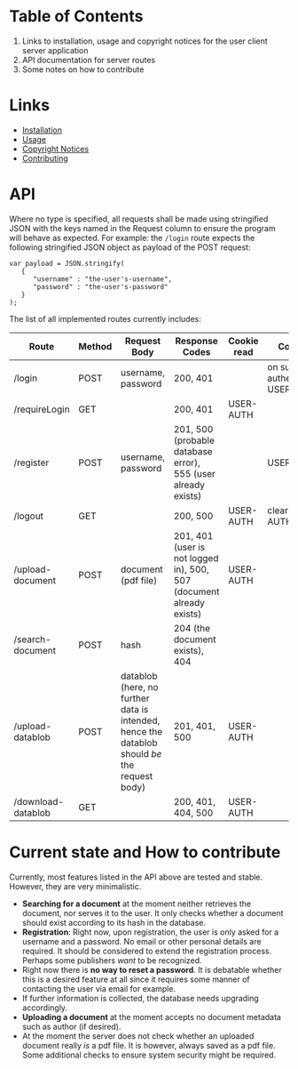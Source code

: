 # Table of Contents
1. Links to installation, usage and copyright notices for the user client server application
2. API documentation for server routes
3. Some notes on how to contribute

# Links
* [ Installation ](Documentation/Installation.md)
* [ Usage ](Documentation/Usage.md)
* [ Copyright Notices ](Documentation/Copyright.md)
* [ Contributing ](Documentation/Contributing.md)
# API
Where no type is specified, all requests shall be made using stringified JSON with the keys named in the Request column to ensure the program will behave as expected.
For example: the `/login` route expects the following stringified JSON object as payload of the POST request:
```
var payload = JSON.stringify(
   {
      "username" : "the-user's-username",
      "password" : "the-user's-password"
   }
);
```
The list of all implemented routes currently includes:

Route | Method | Request Body | Response Codes | Cookie read | Cookie set 
--- | --- | --- | --- | --- | ---
/login | POST | username, password | 200, 401 | | on successful authentification: USER-AUTH 
/requireLogin | GET | | 200, 401 | USER-AUTH | 
/register | POST | username, password | 201, 500 (probable database error), 555 (user already exists) | | USER-AUTH
/logout | GET | | 200, 500 | USER-AUTH | clears: USER-AUTH
/upload-document | POST | document (pdf file) | 201, 401 (user is not logged in), 500, 507 (document already exists) | USER-AUTH | 
/search-document | POST | hash | 204 (the document exists), 404 | | 
/upload-datablob | POST | datablob (here, no further data is intended, hence the datablob should *be* the request body) | 201, 401, 500 | USER-AUTH | |
/download-datablob | GET | | 200, 401, 404, 500 | USER-AUTH

# Current state and How to contribute
Currently, most features listed in the API above are tested and stable. However, they are very minimalistic.
* **Searching for a document** at the moment neither retrieves the document, nor serves it to the user. It only checks whether a document should exist according to its hash in the database.  
* **Registration**: Right now, upon registration, the user is only asked for a username and a password. No email or other personal details are required. It should be considered to extend the registration process. Perhaps some publishers *want* to be recognized.
* Right now there is **no way to reset a password**. It is debatable whether this is a desired feature at all since it requires some manner of contacting the user via email for example. 
* If further information is collected, the database needs upgrading accordingly.
* **Uploading a document** at the moment accepts no document metadata such as author (if desired).
* At the moment the server does not check whether an uploaded document really *is* a pdf file. It is however, always saved as a pdf file. Some additional checks to ensure system security might be required.
